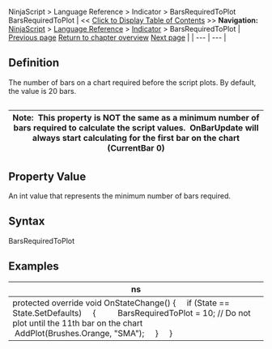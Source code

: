 ﻿
NinjaScript > Language Reference > Indicator > BarsRequiredToPlot
BarsRequiredToPlot
| << [Click to Display Table of Contents](barsrequiredtoplot.md) >> **Navigation:**     [NinjaScript](ninjascript-1.md) > [Language Reference](language_reference_wip-1.md) > [Indicator](indicator-1.md) > BarsRequiredToPlot | [Previous page](plots-1.md) [Return to chapter overview](indicator-1.md) [Next page](displayindatabox-1.md) |
| --- | --- |
## Definition
The number of bars on a chart required before the script plots. By default, the value is 20 bars.
## 
| Note:  This property is NOT the same as a minimum number of bars required to calculate the script values.  OnBarUpdate will always start calculating for the first bar on the chart (CurrentBar 0) |
| --- |

## Property Value
An int value that represents the minimum number of bars required.
 
## Syntax
BarsRequiredToPlot
## 
## Examples
| ns |
| --- |
| protected override void OnStateChange() {      if (State == State.SetDefaults)      {           BarsRequiredToPlot = 10; // Do not plot until the 11th bar on the chart           AddPlot(Brushes.Orange, "SMA");      }      } |

